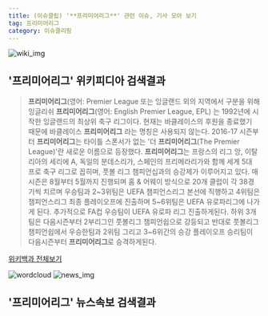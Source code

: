 ```yaml
---
title: (이슈클립) '**프리미어리그**' 관련 이슈, 기사 모아 보기
tag: 프리미어리그
category: 이슈클리핑
---
```

![wiki_img](https://user-images.githubusercontent.com/42597476/44503234-41136a80-a6d0-11e8-9071-6fc6418eafe4.png)
## **'**프리미어리그**'** 위키피디아 검색결과
>**프리미어리그**(영어: Premier League 또는 잉글랜드 외의 지역에서 구분을 위해 잉글리쉬 **프리미어리그**(영어: English Premier League, EPL) 는 1992년에 시작한 잉글랜드의 최상위 축구 리그이다. 현재는 바클레이스의 후원을 종료했기 때문에 바클레이스 **프리미어리그** 라는 명칭은 사용되지 않는다. 2016-17 시즌부터 **프리미어리그**는 타이틀 스폰서가 없는 '더 **프리미어리그**(The Premier League)'란 새로운 이름으로 등장했다. **프리미어리그**는 프랑스의 리그 앙, 이탈리아의 세리에 A, 독일의 분데스리가, 스페인의 프리메라리가와 함께 세계 5대 프로 축구 리그로 꼽히며, 풋볼 리그 챔피언십과의 승강제가 이루어지고 있다. 매 시즌은 8월부터 5월까지 진행되며 홈 & 어웨이 방식으로 20개 클럽이 각 38경기씩 치르며 우승팀과 2~3위팀은 UEFA 챔피언스리그 본선에 직행하고 4위팀은 챔피언스리그 최종 플레이오프에 진출하며 5~6위팀은 UEFA 유로파리그에 나가게 된다. 추가적으로 FA컵 우승팀이 UEFA 유로파 리그 진출하게된다. 하위 3개팀은 다음시즌부터 2부리그인 풋볼리그 챔피언쉽으로 강등되고 반대로 풋볼리그 챔피언쉽에서 우승한팀과 2위팀 그리고 3~6위간의 승강 플레이오프 승리팀이 다음시즌부터 **프리미어리그**로 승격하게된다.

<a href="https://ko.wikipedia.org/wiki/프리미어리그" target="_blank">위키백과 전체보기</a>

![wordcloud](https://s3.ap-northeast-2.amazonaws.com/lyrics101-wordcloud/2018-09-15-1537020936.png)
![news_img](https://user-images.githubusercontent.com/42597476/44507050-1206f400-a6e4-11e8-8d98-7ffbfebb353f.png)
## **'**프리미어리그**'** 뉴스속보 검색결과

